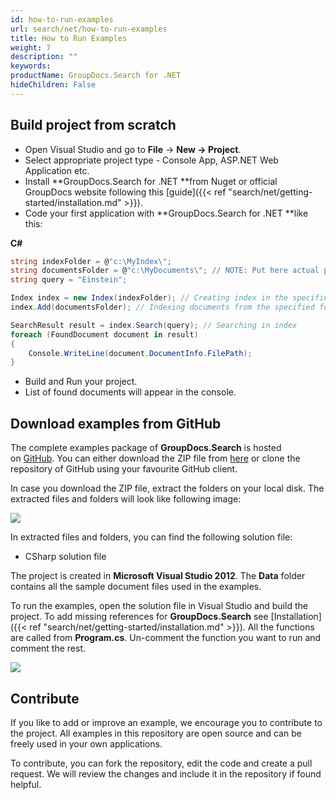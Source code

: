 ```yaml
---
id: how-to-run-examples
url: search/net/how-to-run-examples
title: How to Run Examples
weight: 7
description: ""
keywords: 
productName: GroupDocs.Search for .NET
hideChildren: False
---
```

## Build project from scratch

*   Open Visual Studio and go to **File** -> **New **\->** Project**.
*   Select appropriate project type - Console App, ASP.NET Web Application etc.
*   Install **GroupDocs.Search for .NET **from Nuget or official GroupDocs website following this [guide]({{< ref "search/net/getting-started/installation.md" >}}).
*   Code your first application with **GroupDocs.Search for .NET **like this:
    

**C#**

```csharp
string indexFolder = @"c:\MyIndex\";
string documentsFolder = @"c:\MyDocuments\"; // NOTE: Put here actual path for your documents
string query = "Einstein";

Index index = new Index(indexFolder); // Creating index in the specified folder
index.Add(documentsFolder); // Indexing documents from the specified folder

SearchResult result = index.Search(query); // Searching in index
foreach (FoundDocument document in result)
{
    Console.WriteLine(document.DocumentInfo.FilePath);
}
```

*   Build and Run your project.
*   List of found documents will appear in the console.

## Download examples from GitHub

The complete examples package of **GroupDocs.Search** is hosted on [GitHub](https://github.com/groupdocs-search/GroupDocs.Search-for-.NET). You can either download the ZIP file from [here](https://codeload.github.com/groupdocs-search/GroupDocs.Search-for-.NET/zip/master) or clone the repository of GitHub using your favourite GitHub client.

In case you download the ZIP file, extract the folders on your local disk. The extracted files and folders will look like following image:

![](search/net/images/how-to-run-examples.jpg)

In extracted files and folders, you can find the following solution file:

*   CSharp solution file

The project is created in **Microsoft Visual Studio 2012**. The **Data** folder contains all the sample document files used in the examples.

To run the examples, open the solution file in Visual Studio and build the project. To add missing references for **GroupDocs.Search** see [Installation]({{< ref "search/net/getting-started/installation.md" >}}). All the functions are called from **Program.cs**. Un-comment the function you want to run and comment the rest.

![](search/net/images/how-to-run-examples_1.jpg)

## Contribute

If you like to add or improve an example, we encourage you to contribute to the project. All examples in this repository are open source and can be freely used in your own applications.

To contribute, you can fork the repository, edit the code and create a pull request. We will review the changes and include it in the repository if found helpful.
